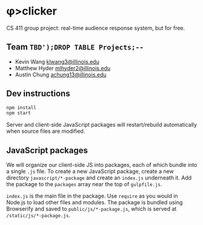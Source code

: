 # &phi;>clicker
CS 411 group project: real-time audience response system, but for free.

## Team `TBD');DROP TABLE Projects;--`
- Kevin Wang <klwang3@illinois.edu>
- Matthew Hyder <mlhyder2@illinois.edu>
- Austin Chung <achung13@illinois.edu>

## Dev instructions
```bash
npm install
npm start
```

Server and client-side JavaScript packages will restart/rebuild automatically when source files are modified.

## JavaScript packages
We will organize our client-side JS into packages, each of which bundle into a single `.js` file. To create a new JavaScript package, create a new directory `javascript/*-package` and create an `index.js` underneath it. Add the package to the `packages` array near the top of `gulpfile.js`.

`index.js` is the main file in the package. Use `require` as you would in Node.js to load other files and modules. The package is bundled using Browserify and saved to `public/js/*-package.js`, which is served at `/static/js/*-package.js`.
